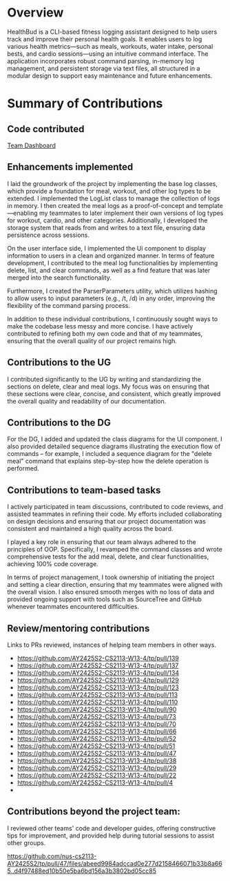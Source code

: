 # Overview
HealthBud is a CLI-based fitness logging assistant designed to help users track and improve their personal health goals.
It enables users to log various health metrics—such as meals, workouts, water intake, personal bests, and cardio sessions—using an intuitive command interface. 
The application incorporates robust command parsing, in-memory log management, and persistent storage via text files, all structured in a modular design to support easy maintenance and future enhancements.


# Summary of Contributions
## Code contributed

[Team Dashboard](https://nus-cs2113-ay2425s2.github.io/tp-dashboard/#/widget/?search=&sort=groupTitle&sortWithin=title&timeframe=commit&mergegroup=&groupSelect=groupByRepos&breakdown=true&checkedFileTypes=docs~functional-code~test-code~other&since=2025-02-21&chartGroupIndex=40&chartIndex=1)

## Enhancements implemented

I laid the groundwork of the project by implementing the base log classes, which provide a foundation for meal, workout, and other log types to be extended. I implemented the LogList class to manage the collection of logs in memory. 
I then created the meal logs as a proof-of-concept and template—enabling my teammates to later implement their own versions of log types for workout, cardio, and other categories. 
Additionally, I developed the storage system that reads from and writes to a text file, ensuring data persistence across sessions.

On the user interface side, I implemented the Ui component to display information to users in a clean and organized manner. 
In terms of feature development, I contributed to the meal log functionalities by implementing delete, list, and clear commands, as well as a find feature that was later merged into the search functionality.

Furthermore, I created the ParserParameters utility, which utilizes hashing to allow users to input parameters (e.g., /t, /d) in any order, improving the flexibility of the command parsing process.

In addition to these individual contributions, I continuously sought ways to make the codebase less messy and more concise. 
I have actively contributed to refining both my own code and that of my teammates, ensuring that the overall quality of our project remains high.

## Contributions to the UG

I contributed significantly to the UG by writing and standardizing the sections on delete, clear and meal logs. 
My focus was on ensuring that these sections were clear, concise, and consistent, which greatly improved the overall quality and readability of our documentation.


## Contributions to the DG

For the DG, I added and updated the class diagrams for the UI component. 
I also provided detailed sequence diagrams illustrating the execution flow of commands – for example, 
I included a sequence diagram for the "delete meal" command that explains step-by-step how the delete operation is performed.

## Contributions to team-based tasks
I actively participated in team discussions, contributed to code reviews, and assisted teammates in refining their code. 
My efforts included collaborating on design decisions and ensuring that our project documentation was consistent and maintained a high quality across the board.

I played a key role in ensuring that our team always adhered to the principles of OOP. 
Specifically, I revamped the command classes and wrote comprehensive tests for the add meal, delete, and clear functionalities, achieving 100% code coverage.

In terms of project management, I took ownership of initiating the project and setting a clear direction, ensuring that my teammates were aligned with the overall vision. 
I also ensured smooth merges with no loss of data and provided ongoing support with tools such as SourceTree and GitHub whenever teammates encountered difficulties.

## Review/mentoring contributions
Links to PRs reviewed, instances of helping team members in other ways.

- https://github.com/AY2425S2-CS2113-W13-4/tp/pull/139
- https://github.com/AY2425S2-CS2113-W13-4/tp/pull/137
- https://github.com/AY2425S2-CS2113-W13-4/tp/pull/134
- https://github.com/AY2425S2-CS2113-W13-4/tp/pull/129
- https://github.com/AY2425S2-CS2113-W13-4/tp/pull/123
- https://github.com/AY2425S2-CS2113-W13-4/tp/pull/113
- https://github.com/AY2425S2-CS2113-W13-4/tp/pull/110
- https://github.com/AY2425S2-CS2113-W13-4/tp/pull/90
- https://github.com/AY2425S2-CS2113-W13-4/tp/pull/73
- https://github.com/AY2425S2-CS2113-W13-4/tp/pull/70
- https://github.com/AY2425S2-CS2113-W13-4/tp/pull/66
- https://github.com/AY2425S2-CS2113-W13-4/tp/pull/52
- https://github.com/AY2425S2-CS2113-W13-4/tp/pull/51
- https://github.com/AY2425S2-CS2113-W13-4/tp/pull/47
- https://github.com/AY2425S2-CS2113-W13-4/tp/pull/38
- https://github.com/AY2425S2-CS2113-W13-4/tp/pull/29
- https://github.com/AY2425S2-CS2113-W13-4/tp/pull/22
- https://github.com/AY2425S2-CS2113-W13-4/tp/pull/4
- 


## Contributions beyond the project team:
I reviewed other teams' code and developer guides, offering constructive tips for improvement, and provided help during tutorial sessions to assist other groups.

https://github.com/nus-cs2113-AY2425S2/tp/pull/47/files/abeed9984adccad0e277d2158466071b33b8a665..d4f97488ed10b50e5ba6bd156a3b3802bd05cc85